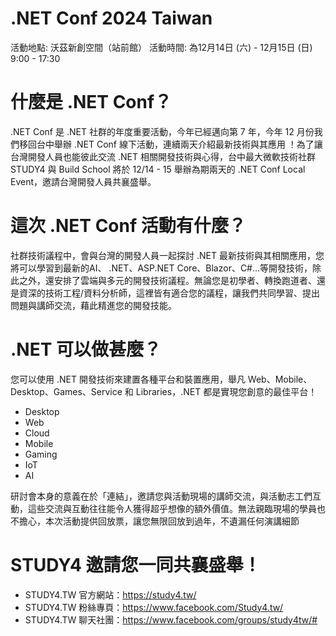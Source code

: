 # .NET Conf 2024 Taiwan

活動地點: 沃茲新創空間（站前館）
活動時間: 為12月14日 (六) - 12月15日 (日) 9:00 - 17:30

# 什麼是 .NET Conf？

.NET Conf 是 .NET 社群的年度重要活動，今年已經邁向第 7 年，今年 12 月份我們移回台中舉辦 .NET Conf 線下活動，連續兩天介紹最新技術與其應用 ！為了讓台灣開發人員也能彼此交流 .NET 相關開發技術與心得，台中最大微軟技術社群 STUDY4 與 Build School 將於 12/14 - 15 舉辦為期兩天的 .NET Conf Local Event，邀請台灣開發人員共襄盛舉。

# 這次 .NET Conf 活動有什麼？

社群技術議程中，會與台灣的開發人員一起探討 .NET 最新技術與其相關應用，您將可以學習到最新的AI、 .NET、ASP.NET Core、Blazor、C#...等開發技術，除此之外，還安排了雲端與多元的開發技術議程。無論您是初學者、轉換跑道者、還是資深的技術工程/資料分析師，這裡皆有適合您的議程，讓我們共同學習、提出問題與講師交流，藉此精進您的開發技能。

# .NET 可以做甚麼？

您可以使用 .NET 開發技術來建置各種平台和裝置應用，舉凡 Web、Mobile、Desktop、Games、Service 和 Libraries，.NET 都是實現您創意的最佳平台！
 - Desktop
 - Web
 - Cloud
 - Mobile
 - Gaming
 - IoT
 - AI

研討會本身的意義在於「連結」，邀請您與活動現場的講師交流，與活動志工們互動，這些交流與互動往往能令人獲得超乎想像的額外價值。無法親臨現場的學員也不擔心，本次活動提供回放票，讓您無限回放到過年，不遺漏任何演講細節

# STUDY4 邀請您一同共襄盛舉！

- STUDY4.TW 官方網站：https://study4.tw/
- STUDY4.TW 粉絲專頁：https://www.facebook.com/Study4.tw/
- STUDY4.TW 聊天社團：https://www.facebook.com/groups/study4tw/#
